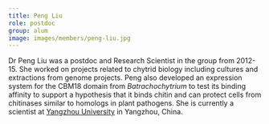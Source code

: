 ```yaml
---
title: Peng Liu
role: postdoc
group: alum
image: images/members/peng-liu.jpg
---
```


Dr Peng Liu was a postdoc and Research Scientist in the group from 2012-15. She worked on projects related to chytrid biology including cultures and extractions from genome projects. Peng also developed an expression system for the CBM18 domain from _Batrachochytrium_ to test its binding affinity to support a hypothesis that it binds chitin and can protect cells from chitinases similar to homologs in plant pathogens. She is currently a scientist at [Yangzhou University](http://english.yzu.edu.cn/) in Yangzhou, China.
